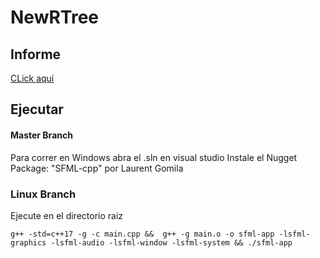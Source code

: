 # NewRTree
## Informe
[CLick aquí](https://www.overleaf.com/read/vxkmdztxydsp)
## Ejecutar
#### Master Branch
Para correr en Windows abra el .sln en visual studio
Instale el Nugget Package: "SFML-cpp" por Laurent Gomila

### Linux Branch
Ejecute en el directorio raiz
```
g++ -std=c++17 -g -c main.cpp &&  g++ -g main.o -o sfml-app -lsfml-graphics -lsfml-audio -lsfml-window -lsfml-system && ./sfml-app
```
